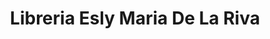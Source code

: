 ---
title: "Libreria Esly Maria De La Riva"
url: /retalhuleu/libreria-esly-maria-de-la-riva/
shop: Bücher
---